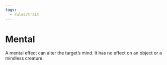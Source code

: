 ```yaml
---
tags:
  - rules/trait
---
```

# Mental

A mental effect can alter the target’s mind. It has no effect on an object or a mindless creature.